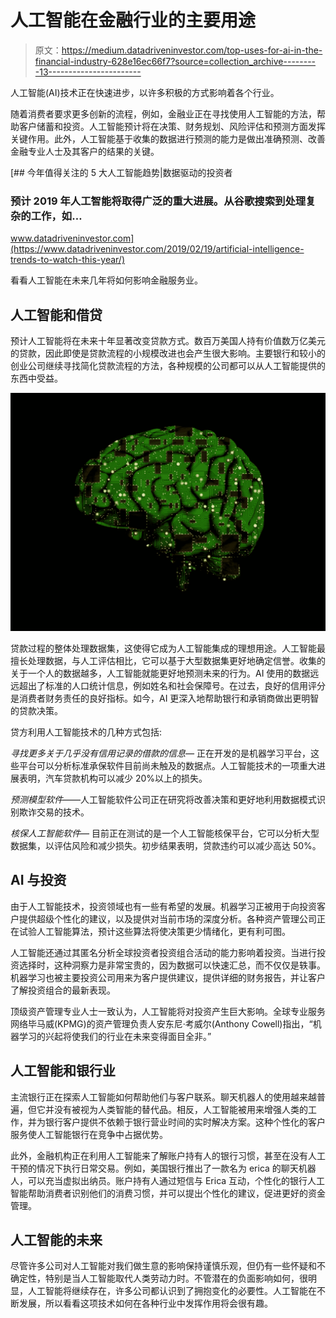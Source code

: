 # 人工智能在金融行业的主要用途

> 原文：<https://medium.datadriveninvestor.com/top-uses-for-ai-in-the-financial-industry-628e16ec66f7?source=collection_archive---------13----------------------->

人工智能(AI)技术正在快速进步，以许多积极的方式影响着各个行业。

随着消费者要求更多创新的流程，例如，金融业正在寻找使用人工智能的方法，帮助客户储蓄和投资。人工智能预计将在决策、财务规划、风险评估和预测方面发挥关键作用。此外，人工智能基于收集的数据进行预测的能力是做出准确预测、改善金融专业人士及其客户的结果的关键。

[](https://www.datadriveninvestor.com/2019/02/19/artificial-intelligence-trends-to-watch-this-year/) [## 今年值得关注的 5 大人工智能趋势|数据驱动的投资者

### 预计 2019 年人工智能将取得广泛的重大进展。从谷歌搜索到处理复杂的工作，如…

www.datadriveninvestor.com](https://www.datadriveninvestor.com/2019/02/19/artificial-intelligence-trends-to-watch-this-year/) 

看看人工智能在未来几年将如何影响金融服务业。

## **人工智能和借贷**

预计人工智能将在未来十年显著改变贷款方式。数百万美国人持有价值数万亿美元的贷款，因此即使是贷款流程的小规模改进也会产生很大影响。主要银行和较小的创业公司继续寻找简化贷款流程的方法，各种规模的公司都可以从人工智能提供的东西中受益。

![](img/e800d115af0f578f80378422628ee734.png)

贷款过程的整体处理数据集，这使得它成为人工智能集成的理想用途。人工智能最擅长处理数据，与人工评估相比，它可以基于大型数据集更好地确定信誉。收集的关于一个人的数据越多，人工智能就能更好地预测未来的行为。AI 使用的数据远远超出了标准的人口统计信息，例如姓名和社会保障号。在过去，良好的信用评分是消费者财务责任的良好指标。如今，AI 更深入地帮助银行和承销商做出更明智的贷款决策。

贷方利用人工智能技术的几种方式包括:

*寻找更多关于几乎没有信用记录的借款的信息—* 正在开发的是机器学习平台，这些平台可以分析标准承保软件目前尚未触及的数据点。人工智能技术的一项重大进展表明，汽车贷款机构可以减少 20%以上的损失。

*预测模型软件*——人工智能软件公司正在研究将改善决策和更好地利用数据模式识别欺诈交易的技术。

*核保人工智能软件—* 目前正在测试的是一个人工智能核保平台，它可以分析大型数据集，以评估风险和减少损失。初步结果表明，贷款违约可以减少高达 50%。

## **AI 与投资**

由于人工智能技术，投资领域也有一些有希望的发展。机器学习正被用于向投资客户提供超级个性化的建议，以及提供对当前市场的深度分析。各种资产管理公司正在试验人工智能算法，预计这些算法将使决策更少情绪化，更有利可图。

人工智能还通过其匿名分析全球投资者投资组合活动的能力影响着投资。当进行投资选择时，这种洞察力是非常宝贵的，因为数据可以快速汇总，而不仅仅是轶事。机器学习也被主要投资公司用来为客户提供建议，提供详细的财务报告，并让客户了解投资组合的最新表现。

顶级资产管理专业人士一致认为，人工智能将对投资产生巨大影响。全球专业服务网络毕马威(KPMG)的资产管理负责人安东尼·考威尔(Anthony Cowell)指出，“机器学习的兴起将使我们的行业在未来变得面目全非。”

## **人工智能和银行业**

主流银行正在探索人工智能如何帮助他们与客户联系。聊天机器人的使用越来越普遍，但它并没有被视为人类智能的替代品。相反，人工智能被用来增强人类的工作，并为银行客户提供不依赖于银行营业时间的实时解决方案。这种个性化的客户服务使人工智能银行在竞争中占据优势。

此外，金融机构正在利用人工智能来了解账户持有人的银行习惯，甚至在没有人工干预的情况下执行日常交易。例如，美国银行推出了一款名为 erica 的聊天机器人，可以充当虚拟出纳员。账户持有人通过短信与 Erica 互动，个性化的银行人工智能帮助消费者识别他们的消费习惯，并可以提出个性化的建议，促进更好的资金管理。

## **人工智能的未来**

尽管许多公司对人工智能对我们做生意的影响保持谨慎乐观，但仍有一些怀疑和不确定性，特别是当人工智能取代人类劳动力时。不管潜在的负面影响如何，很明显，人工智能将继续存在，许多公司都认识到了拥抱变化的必要性。人工智能在不断发展，所以看看这项技术如何在各种行业中发挥作用将会很有趣。